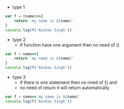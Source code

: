 - type 1
```javascript
var f = (name)=>{
	return `my name is ${name}`
}
console.log(f('Keshav Singh'))
```
- type 2
	- if function have one argument then no need of ()
```javascript
var f = name=>{
	return `my name is ${name}`
}
console.log(f('Keshav Singh'))
```
- type 3
	- if there is one statement then no nned of {}  and
	- no need of return it will return automatically
```javascript
var f = name=>`my name is ${name}`
console.log(f('Keshav Singh'))
```